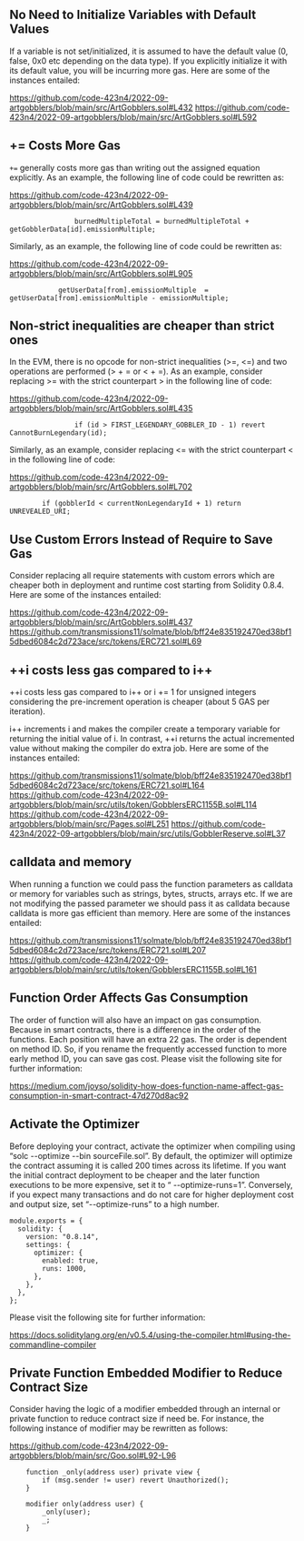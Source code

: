 ## No Need to Initialize Variables with Default Values
If a variable is not set/initialized, it is assumed to have the default value (0, false, 0x0 etc depending on the data type). If you explicitly initialize it with its default value, you will be incurring more gas. Here are some of the instances entailed:

https://github.com/code-423n4/2022-09-artgobblers/blob/main/src/ArtGobblers.sol#L432
https://github.com/code-423n4/2022-09-artgobblers/blob/main/src/ArtGobblers.sol#L592

## += Costs More Gas
`+=` generally costs more gas than writing out the assigned equation explicitly. As an example, the following line of code could be rewritten as:

https://github.com/code-423n4/2022-09-artgobblers/blob/main/src/ArtGobblers.sol#L439

```
                burnedMultipleTotal = burnedMultipleTotal + getGobblerData[id].emissionMultiple;
```

Similarly, as an example, the following line of code could be rewritten as:

https://github.com/code-423n4/2022-09-artgobblers/blob/main/src/ArtGobblers.sol#L905

```
            getUserData[from].emissionMultiple  =  getUserData[from].emissionMultiple - emissionMultiple;
```
## Non-strict inequalities are cheaper than strict ones
In the EVM, there is no opcode for non-strict inequalities (>=, <=) and two operations are performed (> + = or < + =). As an example, consider replacing >= with the strict counterpart > in the following line of code:

https://github.com/code-423n4/2022-09-artgobblers/blob/main/src/ArtGobblers.sol#L435

```
                if (id > FIRST_LEGENDARY_GOBBLER_ID - 1) revert CannotBurnLegendary(id);
```
Similarly, as an example, consider replacing <= with the strict counterpart < in the following line of code:

https://github.com/code-423n4/2022-09-artgobblers/blob/main/src/ArtGobblers.sol#L702

```
        if (gobblerId < currentNonLegendaryId + 1) return UNREVEALED_URI;
```
## Use Custom Errors Instead of Require to Save Gas
Consider replacing all require statements with custom errors which are cheaper both in deployment and runtime cost starting from Solidity 0.8.4. Here are some of the instances entailed:

https://github.com/code-423n4/2022-09-artgobblers/blob/main/src/ArtGobblers.sol#L437
https://github.com/transmissions11/solmate/blob/bff24e835192470ed38bf15dbed6084c2d723ace/src/tokens/ERC721.sol#L69

## ++i costs less gas compared to i++
++i costs less gas compared to i++ or i += 1 for unsigned integers considering the pre-increment operation is cheaper (about 5 GAS per iteration).

i++ increments i and makes the compiler create a temporary variable for returning the initial value of i. In contrast, ++i returns the actual incremented value without making the compiler do extra job. Here are some of the instances entailed:

https://github.com/transmissions11/solmate/blob/bff24e835192470ed38bf15dbed6084c2d723ace/src/tokens/ERC721.sol#L164
https://github.com/code-423n4/2022-09-artgobblers/blob/main/src/utils/token/GobblersERC1155B.sol#L114
https://github.com/code-423n4/2022-09-artgobblers/blob/main/src/Pages.sol#L251
https://github.com/code-423n4/2022-09-artgobblers/blob/main/src/utils/GobblerReserve.sol#L37

## calldata and memory
When running a function we could pass the function parameters as calldata or memory for variables such as strings, bytes, structs, arrays etc. If we are not modifying the passed parameter we should pass it as calldata because calldata is more gas efficient than memory. Here are some of the instances entailed:

https://github.com/transmissions11/solmate/blob/bff24e835192470ed38bf15dbed6084c2d723ace/src/tokens/ERC721.sol#L207
https://github.com/code-423n4/2022-09-artgobblers/blob/main/src/utils/token/GobblersERC1155B.sol#L161

## Function Order Affects Gas Consumption
The order of function will also have an impact on gas consumption. Because in smart contracts, there is a difference in the order of the functions. Each position will have an extra 22 gas. The order is dependent on method ID. So, if you rename the frequently accessed function to more early method ID, you can save gas cost. Please visit the following site for further information:

https://medium.com/joyso/solidity-how-does-function-name-affect-gas-consumption-in-smart-contract-47d270d8ac92

## Activate the Optimizer
Before deploying your contract, activate the optimizer when compiling using “solc --optimize --bin sourceFile.sol”. By default, the optimizer will optimize the contract assuming it is called 200 times across its lifetime. If you want the initial contract deployment to be cheaper and the later function executions to be more expensive, set it to “ --optimize-runs=1”. Conversely, if you expect many transactions and do not care for higher deployment cost and output size, set “--optimize-runs” to a high number.

```
module.exports = {
  solidity: {
    version: "0.8.14",
    settings: {
      optimizer: {
        enabled: true,
        runs: 1000,
      },
    },
  },
};
```
Please visit the following site for further information:

https://docs.soliditylang.org/en/v0.5.4/using-the-compiler.html#using-the-commandline-compiler

## Private Function Embedded Modifier to Reduce Contract Size
Consider having the logic of a modifier embedded through an internal or private function to reduce contract size if need be. For instance, the following instance of modifier may be rewritten as follows:

https://github.com/code-423n4/2022-09-artgobblers/blob/main/src/Goo.sol#L92-L96

```
    function _only(address user) private view {
        if (msg.sender != user) revert Unauthorized();
    }

    modifier only(address user) {
        _only(user);
        _;
    }
```